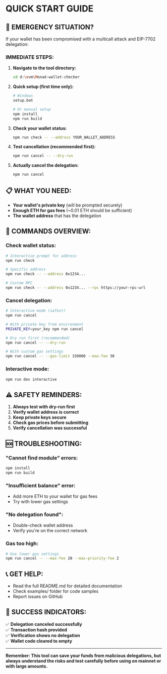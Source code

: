 # QUICK START GUIDE

## 🚨 EMERGENCY SITUATION?

If your wallet has been compromised with a multicall attack and EIP-7702 delegation:

### IMMEDIATE STEPS:

1. **Navigate to the tool directory:**
   ```bash
   cd d:\evm\Monad-wallet-checker
   ```

2. **Quick setup (first time only):**
   ```bash
   # Windows
   setup.bat
   
   # Or manual setup
   npm install
   npm run build
   ```

3. **Check your wallet status:**
   ```bash
   npm run check -- --address YOUR_WALLET_ADDRESS
   ```

4. **Test cancellation (recommended first):**
   ```bash
   npm run cancel -- --dry-run
   ```

5. **Actually cancel the delegation:**
   ```bash
   npm run cancel
   ```

## 📋 WHAT YOU NEED:

- **Your wallet's private key** (will be prompted securely)
- **Enough ETH for gas fees** (~0.01 ETH should be sufficient)
- **The wallet address** that has the delegation

## 🔧 COMMANDS OVERVIEW:

### Check wallet status:
```bash
# Interactive prompt for address
npm run check

# Specific address
npm run check -- --address 0x1234...

# Custom RPC
npm run check -- --address 0x1234... --rpc https://your-rpc-url
```

### Cancel delegation:
```bash
# Interactive mode (safest)
npm run cancel

# With private key from environment
PRIVATE_KEY=your_key npm run cancel

# Dry run first (recommended)
npm run cancel -- --dry-run

# With custom gas settings
npm run cancel -- --gas-limit 150000 --max-fee 30
```

### Interactive mode:
```bash
npm run dev interactive
```

## ⚠️ SAFETY REMINDERS:

1. **Always test with dry-run first**
2. **Verify wallet address is correct**
3. **Keep private keys secure**
4. **Check gas prices before submitting**
5. **Verify cancellation was successful**

## 🆘 TROUBLESHOOTING:

### "Cannot find module" errors:
```bash
npm install
npm run build
```

### "Insufficient balance" error:
- Add more ETH to your wallet for gas fees
- Try with lower gas settings

### "No delegation found":
- Double-check wallet address
- Verify you're on the correct network

### Gas too high:
```bash
# Use lower gas settings
npm run cancel -- --max-fee 20 --max-priority-fee 2
```

## 📞 GET HELP:

- Read the full README.md for detailed documentation
- Check examples/ folder for code samples
- Report issues on GitHub

## 🎯 SUCCESS INDICATORS:

✅ **Delegation canceled successfully**  
✅ **Transaction hash provided**  
✅ **Verification shows no delegation**  
✅ **Wallet code cleared to empty**

---

**Remember: This tool can save your funds from malicious delegations, but always understand the risks and test carefully before using on mainnet or with large amounts.**